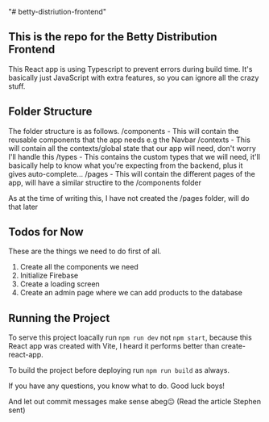 "# betty-distriution-frontend" 

## This is the repo for the Betty Distribution Frontend
This React app is using Typescript to prevent errors during build time. It's basically just JavaScript with
extra features, so you can ignore all the crazy stuff.

## Folder Structure
The folder structure is as follows.
/components - This will contain the reusable components that the app needs e.g the Navbar
/contexts - This will contain all the contexts/global state that our app will need, don't worry I'll handle this
/types - This contains the custom types that we will need, it'll basically help to know what you're expecting from the backend, plus it gives auto-complete...
/pages - This will contain the different pages of the app, will have a similar structire to the /components folder

As at the time of writing this, I have not created the /pages folder, will do that later

## Todos for Now
These are the things we need to do first of all.
1. Create all the components we need
2. Initialize Firebase
3. Create a loading screen
4. Create an admin page where we can add products to the database

## Running the Project
To serve this project loacally run `npm run dev` not `npm start`, because this React app was created with Vite, I heard
it performs better than create-react-app.

To build the project before deploying run `npm run build` as always.

If you have any questions, you know what to do. Good luck boys!

And let out commit messages make sense abeg😐 (Read the article Stephen sent)

